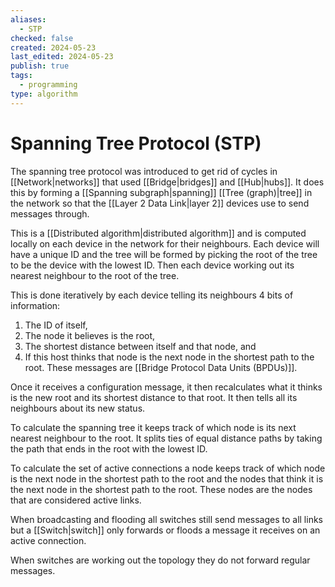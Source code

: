 ```yaml
---
aliases:
  - STP
checked: false
created: 2024-05-23
last_edited: 2024-05-23
publish: true
tags:
  - programming
type: algorithm
---
```

# Spanning Tree Protocol (STP)

The spanning tree protocol was introduced to get rid of cycles in [[Network|networks]] that used [[Bridge|bridges]] and [[Hub|hubs]]. It does this by forming a [[Spanning subgraph|spanning]] [[Tree (graph)|tree]] in the network so that the [[Layer 2 Data Link|layer 2]] devices use to send messages through.

This is a [[Distributed algorithm|distributed algorithm]] and is computed locally on each device in the network for their neighbours. Each device will have a unique ID and the tree will be formed by picking the root of the tree to be the device with the lowest ID. Then each device working out its nearest neighbour to the root of the tree. 

This is done iteratively by each device telling its neighbours 4 bits of information:
1. The ID of itself,
2. The node it believes is the root, 
3. The shortest distance between itself and that node, and 
4. If this host thinks that node is the next node in the shortest path to the root.
These messages are [[Bridge Protocol Data Units (BPDUs)]].

Once it receives a configuration message, it then recalculates what it thinks is the new root and its shortest distance to that root. It then tells all its neighbours about its new status.

To calculate the spanning tree it keeps track of which node is its next nearest neighbour to the root. It splits ties of equal distance paths by taking the path that ends in the root with the lowest ID.

To calculate the set of active connections a node keeps track of which node is the next node in the shortest path to the root and the nodes that think it is the next node in the shortest path to the root. These nodes are the nodes that are considered active links.

When broadcasting and flooding all switches still send messages to all links but a [[Switch|switch]] only forwards or floods a message it receives on an active connection.

When switches are working out the topology they do not forward regular messages.
